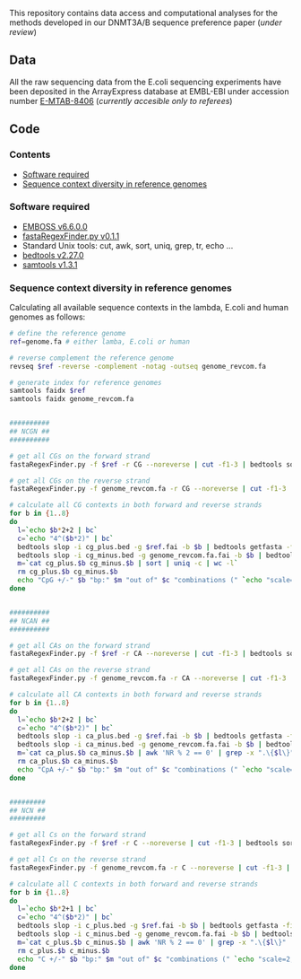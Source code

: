 This repository contains data access and computational analyses for the methods developed in our DNMT3A/B sequence preference paper (*under review*)


## Data

All the raw sequencing data from the E.coli sequencing experiments have been deposited in the ArrayExpress database at EMBL-EBI under accession number [E-MTAB-8406](https://www.ebi.ac.uk/arrayexpress/experiments/E-MTAB-8406) (*currently accesible only to referees*)


## Code

### Contents

- [Software required](README.md#software-required)
- [Sequence context diversity in reference genomes](README.md#sequence-context-diversity-in-reference-genomes)



### Software required

- [EMBOSS v6.6.0.0](http://emboss.sourceforge.net/)
- [fastaRegexFinder.py v0.1.1](https://github.com/dariober/bioinformatics-cafe/tree/master/fastaRegexFinder)
- Standard Unix tools: cut, awk, sort, uniq, grep, tr, echo ...
- [bedtools v2.27.0](http://bedtools.readthedocs.io/en/latest/)
- [samtools v1.3.1](http://samtools.sourceforge.net/)



### Sequence context diversity in reference genomes

Calculating all available sequence contexts in the lambda, E.coli and human genomes as follows:

```bash
# define the reference genome
ref=genome.fa # either lamba, E.coli or human

# reverse complement the reference genome
revseq $ref -reverse -complement -notag -outseq genome_revcom.fa

# generate index for reference genomes
samtools faidx $ref
samtools faidx genome_revcom.fa


##########
## NCGN ##
##########

# get all CGs on the forward strand
fastaRegexFinder.py -f $ref -r CG --noreverse | cut -f1-3 | bedtools sort -i > cg_plus.bed

# get all CGs on the reverse strand
fastaRegexFinder.py -f genome_revcom.fa -r CG --noreverse | cut -f1-3 | bedtools sort -i > cg_minus.bed

# calculate all CG contexts in both forward and reverse strands
for b in {1..8}
do
  l=`echo $b*2+2 | bc`
  c=`echo "4^($b*2)" | bc`
  bedtools slop -i cg_plus.bed -g $ref.fai -b $b | bedtools getfasta -fi $ref -bed - | awk 'NR % 2 == 0' |  tr '[:lower:]' '[:upper:]' | grep -v "N" | grep -x ".\{$l\}" | sort | uniq > cg_plus.$b
  bedtools slop -i cg_minus.bed -g genome_revcom.fa.fai -b $b | bedtools getfasta -fi genome_revcom.fa -bed - | awk 'NR % 2 == 0' |  tr '[:lower:]' '[:upper:]' | grep -v "N" | grep -x ".\{$l\}" | sort | uniq > cg_minus.$b
  m=`cat cg_plus.$b cg_minus.$b | sort | uniq -c | wc -l`
  rm cg_plus.$b cg_minus.$b
  echo "CpG +/-" $b "bp:" $m "out of" $c "combinations (" `echo "scale=2; 100*$m/$c" | bc` "%)"
done


##########
## NCAN ##
##########

# get all CAs on the forward strand
fastaRegexFinder.py -f $ref -r CA --noreverse | cut -f1-3 | bedtools sort -i > ca_plus.bed

# get all CAs on the reverse strand
fastaRegexFinder.py -f genome_revcom.fa -r CA --noreverse | cut -f1-3 | bedtools sort -i > ca_minus.bed

# calculate all CA contexts in both forward and reverse strands
for b in {1..8}
do
  l=`echo $b*2+2 | bc`
  c=`echo "4^($b*2)" | bc`
  bedtools slop -i ca_plus.bed -g $ref.fai -b $b | bedtools getfasta -fi $ref -bed - | awk 'NR % 2 == 0' |  tr '[:lower:]' '[:upper:]' | grep -v "N" | grep -x ".\{$l\}" | sort | uniq > ca_plus.$b
  bedtools slop -i ca_minus.bed -g genome_revcom.fa.fai -b $b | bedtools getfasta -fi genome_revcom.fa -bed - | awk 'NR % 2 == 0' |  tr '[:lower:]' '[:upper:]' | grep -v "N" | grep -x ".\{$l\}" | sort | uniq > ca_minus.$b
  m=`cat ca_plus.$b ca_minus.$b | awk 'NR % 2 == 0' | grep -x ".\{$l\}" | sort | uniq -c | wc -l`
  rm ca_plus.$b ca_minus.$b
  echo "CpA +/-" $b "bp:" $m "out of" $c "combinations (" `echo "scale=2; 100*$m/$c" | bc` "%)"
done


#########
## NCN ##
#########

# get all Cs on the forward strand
fastaRegexFinder.py -f $ref -r C --noreverse | cut -f1-3 | bedtools sort -i > c_plus.bed

# get all Cs on the reverse strand
fastaRegexFinder.py -f genome_revcom.fa -r C --noreverse | cut -f1-3 | bedtools sort -i > c_minus.bed

# calculate all C contexts in both forward and reverse strands
for b in {1..8}
do
  l=`echo $b*2+1 | bc`
  c=`echo "4^($b*2)" | bc`
  bedtools slop -i c_plus.bed -g $ref.fai -b $b | bedtools getfasta -fi $ref -bed - | awk 'NR % 2 == 0' |  tr '[:lower:]' '[:upper:]' | grep -v "N" | grep -x ".\{$l\}" | sort | uniq > c_plus.$b
  bedtools slop -i c_minus.bed -g genome_revcom.fa.fai -b $b | bedtools getfasta -fi genome_revcom.fa -bed - | awk 'NR % 2 == 0' |  tr '[:lower:]' '[:upper:]' | grep -v "N" | grep -x ".\{$l\}" | sort | uniq > c_minus.$b
  m=`cat c_plus.$b c_minus.$b | awk 'NR % 2 == 0' | grep -x ".\{$l\}" | sort | uniq -c | wc -l`
  rm c_plus.$b c_minus.$b
  echo "C +/-" $b "bp:" $m "out of" $c "combinations (" `echo "scale=2; 100*$m/$c" | bc` "%)"
done

```

